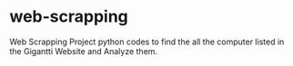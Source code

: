 # web-scrapping
Web Scrapping Project
python codes to find the all the computer listed in the Gigantti Website and Analyze them. 

